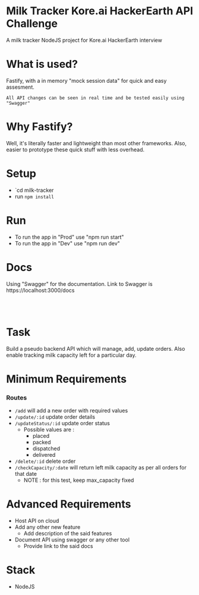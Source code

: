 # Milk Tracker Kore.ai HackerEarth API Challenge
A milk tracker NodeJS project for Kore.ai HackerEarth interview

# What is used?
Fastify, with a in memory "mock session data" for quick and easy assesment. 


`All API changes can be seen in real time and be tested easily using "Swagger"`

# Why Fastify?
Well, it's literally faster and lightweight than most other frameworks. Also, easier to prototype these quick stuff with less overhead.

# Setup
- `cd milk-tracker
- run `npm install`

# Run
- To run the app in "Prod" use "npm run start"
- To run the app in "Dev" use "npm run dev"

# Docs
Using "Swagger" for the documentation. Link to Swagger is https://localhost:3000/docs

</br>  
</br>  

# Task
Build a pseudo backend API which will manage, add, update orders. Also enable tracking milk capacity left for a particular day.

# Minimum Requirements
### Routes
  
  - `/add` will add a new order with required values
  - `/update/:id` update order details
  - `/updateStatus/:id` update order status
    - Possible values are :
      - placed
      - packed
      - dispatched
      - delivered
  - `/delete/:id` delete order
  - `/checkCapacity/:date` will return left milk capacity as per all orders for that date 
    - NOTE : for this test, keep max_capacity fixed

# Advanced Requirements
- Host API on cloud
- Add any other new feature
  - Add description of the said features
- Document API using swagger or any other tool
  - Provide link to the said docs

# Stack
- NodeJS